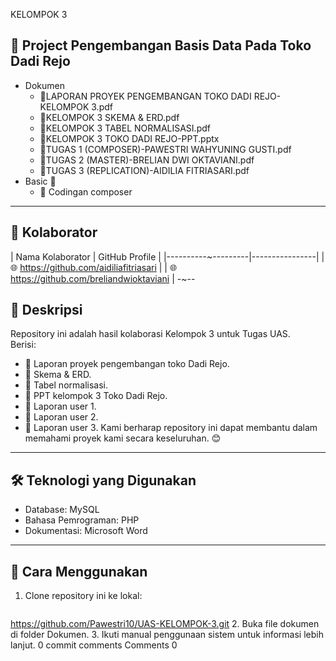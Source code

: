KELOMPOK 3
## 📂 Project Pengembangan Basis Data Pada Toko Dadi Rejo
- Dokumen 
  - 📘LAPORAN PROYEK PENGEMBANGAN TOKO DADI REJO-KELOMPOK 3.pdf
  - 📙KELOMPOK 3 SKEMA & ERD.pdf
  - 📗KELOMPOK 3 TABEL NORMALISASI.pdf
  - 📘KELOMPOK 3 TOKO DADI REJO-PPT.pptx
  - 📙TUGAS 1 (COMPOSER)-PAWESTRI WAHYUNING GUSTI.pdf
  - 📗TUGAS 2 (MASTER)-BRELIAN DWI OKTAVIANI.pdf
  - 📘TUGAS 3 (REPLICATION)-AIDILIA FITRIASARI.pdf
- Basic 📁
  - 🔧 Codingan composer
---
## 🤝 Kolaborator
| Nama Kolaborator | GitHub Profile |
|----------~---------|----------------|
|  🌐 https://github.com/aidiliafitriasari |
|  🌐 https://github.com/breliandwioktaviani  |
-~--
## 📝 Deskripsi
Repository ini adalah hasil kolaborasi Kelompok 3 untuk Tugas UAS.  
Berisi:
- 📌 Laporan proyek pengembangan toko Dadi Rejo.
- 📌 Skema & ERD.
- 📌 Tabel normalisasi.
- 📌 PPT kelompok 3 Toko Dadi Rejo.
- 📌 Laporan user 1.
- 📌 Laporan user 2.
- 📌 Laporan user 3.
Kami berharap repository ini dapat membantu dalam memahami proyek kami secara keseluruhan. 😊
---
## 🛠 Teknologi yang Digunakan
- Database: MySQL
- Bahasa Pemrograman: PHP
- Dokumentasi: Microsoft Word 
---
## 🚀 Cara Menggunakan
1. Clone repository ini ke lokal:
   ```bash
https://github.com/Pawestri10/UAS-KELOMPOK-3.git
2. Buka file dokumen di folder Dokumen.
3. Ikuti manual penggunaan sistem untuk informasi lebih lanjut.
0 commit comments
Comments
0
